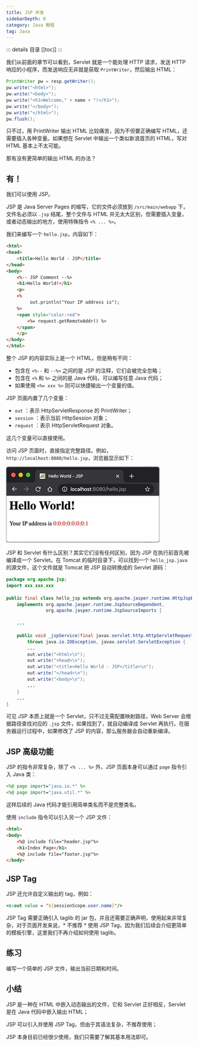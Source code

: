 ```yaml
---
title: JSP 开发
sidebarDepth: 0
category: Java 教程
tag: Java
---
```


::: details 目录
[[toc]]
:::


我们从前面的章节可以看到，Servlet 就是一个能处理 HTTP 请求，发送 HTTP 响应的小程序，而发送响应无非就是获取 `PrintWriter`，然后输出 HTML：

```java
PrintWriter pw = resp.getWriter();
pw.write("<html>");
pw.write("<body>");
pw.write("<h1>Welcome," + name + "!</h1>");
pw.write("</body>");
pw.write("</html>");
pw.flush();
```

只不过，用 PrintWriter 输出 HTML 比较痛苦，因为不但要正确编写 HTML，还需要插入各种变量。如果想在 Servlet 中输出一个类似新浪首页的 HTML，写对 HTML 基本上不太可能。

那有没有更简单的输出 HTML 的办法？

## 有！

我们可以使用 JSP。

JSP 是 Java Server Pages 的缩写，它的文件必须放到 `/src/main/webapp` 下，文件名必须以 `.jsp` 结尾，整个文件与 HTML 并无太大区别，但需要插入变量，或者动态输出的地方，使用特殊指令 `<% ... %>`。

我们来编写一个 `hello.jsp`，内容如下：

```html
<html>
<head>
    <title>Hello World - JSP</title>
</head>
<body>
    <%-- JSP Comment --%>
    <h1>Hello World!</h1>
    <p>
    <%
         out.println("Your IP address is");
    %>
    <span style="color:red">
        <%= request.getRemoteAddr() %>
    </span>
    </p>
</body>
</html>
```

整个 JSP 的内容实际上是一个 HTML，但是稍有不同：

- 包含在 `<%--` 和 `--%>` 之间的是 JSP 的注释，它们会被完全忽略；
- 包含在 `<%` 和 `%>` 之间的是 Java 代码，可以编写任意 Java 代码；
- 如果使用 `<%= xxx %>` 则可以快捷输出一个变量的值。

JSP 页面内置了几个变量：

- `out` ：表示 HttpServletResponse 的 PrintWriter；
- `session` ：表示当前 HttpSession 对象；
- `request` ：表示 HttpServletRequest 对象。

这几个变量可以直接使用。

访问 JSP 页面时，直接指定完整路径。例如，`http://localhost:8080/hello.jsp`，浏览器显示如下：

![jsp](./assets/l-20231221104336144.jpeg)

JSP 和 Servlet 有什么区别？其实它们没有任何区别，因为 JSP 在执行前首先被编译成一个 Servlet。在 Tomcat 的临时目录下，可以找到一个 `hello_jsp.java` 的源文件，这个文件就是 Tomcat 把 JSP 自动转换成的 Servlet 源码：

```java
package org.apache.jsp;
import xxx.xxx.xxx

public final class hello_jsp extends org.apache.jasper.runtime.HttpJspBase
    implements org.apache.jasper.runtime.JspSourceDependent,
               org.apache.jasper.runtime.JspSourceImports {

    ...

    public void _jspService(final javax.servlet.http.HttpServletRequest request, final javax.servlet.http.HttpServletResponse response)
        throws java.io.IOException, javax.servlet.ServletException {
        ...
        out.write("<html>\n");
        out.write("<head>\n");
        out.write("<title>Hello World - JSP</title>\n");
        out.write("</head>\n");
        out.write("<body>\n");
        ...
    }
    ...
}
```

可见 JSP 本质上就是一个 Servlet，只不过无需配置映射路径，Web Server 会根据路径查找对应的 `.jsp` 文件，如果找到了，就自动编译成 Servlet 再执行。在服务器运行过程中，如果修改了 JSP 的内容，那么服务器会自动重新编译。

## JSP 高级功能

JSP 的指令非常复杂，除了 `<% ... %>` 外，JSP 页面本身可以通过 `page` 指令引入 Java 类：

```jsp
<%@ page import="java.io.*" %>
<%@ page import="java.util.*" %>
```

这样后续的 Java 代码才能引用简单类名而不是完整类名。

使用 `include` 指令可以引入另一个 JSP 文件：

```html
<html>
<body>
    <%@ include file="header.jsp"%>
    <h1>Index Page</h1>
    <%@ include file="footer.jsp"%>
</body>
```

## JSP Tag

JSP 还允许自定义输出的 tag，例如：

```jsp
<c:out value = "${sessionScope.user.name}"/>
```

JSP Tag 需要正确引入 taglib 的 jar 包，并且还需要正确声明，使用起来非常复杂，对于页面开发来说，* 不推荐 * 使用 JSP Tag，因为我们后续会介绍更简单的模板引擎，这里我们不再介绍如何使用 taglib。

## 练习

编写一个简单的 JSP 文件，输出当前日期和时间。


## 小结

JSP 是一种在 HTML 中嵌入动态输出的文件，它和 Servlet 正好相反，Servlet 是在 Java 代码中嵌入输出 HTML；

JSP 可以引入并使用 JSP Tag，但由于其语法复杂，不推荐使用；

JSP 本身目前已经很少使用，我们只需要了解其基本用法即可。


